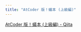 ```yaml
---
title: "AtCoder 版！蟻本 (上級編)"
---
```


[AtCoder 版！蟻本 (上級編) - Qiita](https://qiita.com/drken/items/9b311d553aa434bb26e4)
